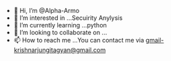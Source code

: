- 👋 Hi, I’m @Alpha-Armo
- 👀 I’m interested in ...Secuirity Anylysis
- 🌱 I’m currently learning ...python
- 💞️ I’m looking to collaborate on ...
- 📫 How to reach me ...You can contact me via gmail-krishnarjungitagyan@gmail.com

<!---
Alpha-Armo/Alpha-Armo is a ✨ special ✨ repository because its `README.md` (this file) appears on your GitHub profile.
You can click the Preview link to take a look at your changes.
--->
